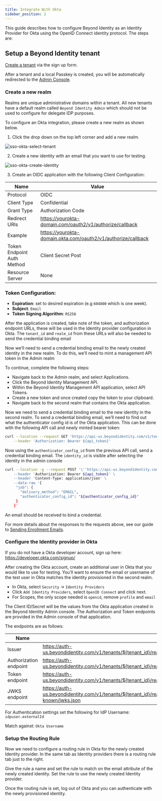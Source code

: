 ```yaml
---
title: Integrate With Okta
sidebar_position: 2
---
```


This guide describes how to configure Beyond Identity as an Identity Provider for Okta using the OpenID Connect identity protocol. 
The steps are: 

## Setup a Beyond Identity tenant

[Create a tenant](https://www.beyondidentity.com/developers/signup) via the sign up form.

After a tenant and a local Passkey is created, you will be automatically redirected to the [Admin Console](http://console-us.beyondidentity.run/).

### Create a new realm

Realms are unique administrative domains within a tenant. All new tenants have a default realm called `Beyond Identity Admin` which should not be used to configure for delegate IDP purposes. 

To configure an Okta integration, please create a new realm as shown below. 

1. Click the drop down on the top left corner and add a new realm. 

![sso-okta-select-tenant](/assets/sso-okta-select-tenant.png)

2. Create a new identity with an email that you want to use for testing.

![sso-okta-create-identity](/assets/sso-okta-create-identity.png)

3. Create an OIDC application with the following Client Configuration:

|Name | Value |
|-----|------|
|Protocol| OIDC|
|Client Type| Confidential|
|Grant Type| Authorization Code|
|Redirect URIs| https://yourokta-domain.com/oauth2/v1/authorize/callback|
|Example| https://yourokta-domain.okta.com/oauth2/v1/authorize/callback |
|Token Endpoint Auth Method| Client Secret Post|
|Resource Server| None|

### Token Configuration:

- **Expiration**: set to desired expiration (e.g `604800` which is one week). 
- **Subject**: `Email`
- **Token Signing Algorithm**: `RS256`


After the application is created, take note of the token, and  authorization endpoint URLs, these will be used in the Identity provider configuration in Okta. The `tenant_id` and `realm_id` from these URLs will also be needed to send the credential binding email 

Now we’ll need to send a credential binding email to the newly created identity in the new realm. To do this, we’ll need to mint a management API token in the Admin realm

To continue, complete the following steps: 

- Navigate back to the Admin realm, and select Applications. 
- Click the Beyond Identity Management API.
- Within the Beyond Identity Management API application, select API Tokens.
- Create a new token and once created copy the token to your clipboard.
- Navigate back to the second realm that contains the Okta application.

Now we need to send a credential binding email to the new identity in the second realm. To send a credential binding email, we’ll need to find out what the authenticator config id is of the Okta application. This can be done with the following API call and newly minted bearer token:

```bash
curl --location --request GET 'https://api-us.beyondidentity.com/v1/tenants/${tenant_id}/realms/${realm_id}/authenticator-configs' \
	--header 'Authorization: Bearer ${api_token}'
```

Now using the `authenticator_config_id` from the previous API call, send a credential binding email. The `identity_id` is visible after selecting the identity in the admin console

```bash
curl --location -g --request POST '\''https://api-us.beyondidentity.com/v1/tenants/${tenant_id}/realms/${realm_id}/identities/${identity_id}/credential-binding-jobs'\'' \
	--header 'Authorization: Bearer ${api_token}' \
	--header 'Content-Type: application/json' \
	--data-raw '{
	 "job": {
	   "delivery_method": "EMAIL",
	   "authenticator_config_id": "${authenticator_config_id}"
	 }
	}'
```

An email should be received to bind a credential.

For more details about the responses to the requests above, see our guide to [Sending Enrollment Emails](/guides/guide1).

### Configure the Identity provider in Okta

If you do not have a Okta developer account, sign up here: https://developer.okta.com/signup/

After creating the Okta account, create an additional user in Okta that you would like to use for testing. You’ll want to ensure the email or username of the test user in Okta matches the identity provisioned in the second realm. 

- In Okta, select `Security` -> `Identity Providers`
- Click `Add Identity Providers`, select `OpenID Connect` and click next.
- For Scopes, the only scope needed is `openid`, remove `profile` and `email`

The Client ID/Secret will be the values from the Okta application created in the Beyond Identity Admin console. 
The Authorization and Token endpoints are provided in the Admin console of that application.

The endpoints are as follows:

|Name|Value|
|---|---|
|Issuer| https://auth-us.beyondidentity.com/v1/tenants/${tenant_id}/realms/${realm_id}/applications/${application_id}|
|Authorization endpoint| https://auth-us.beyondidentity.com/v1/tenants/${tenant_id}/realms/${realm_id}/applications/${application_id}/authorize|
|Token endpoint| https://auth-us.beyondidentity.com/v1/tenants/${tenant_id}/realms/${realm_id}/applications/${application_id}/token|
|JWKS endpoint| https://auth-us.beyondidentity.com/v1/tenants/${tenant_id}/realms/${realm_id}/applications/${application_id}/.well-known/jwks.json|

For Authentication settings set the following for IdP Username: `idpuser.externalId`

Match against: `Okta Username`

### Setup the Routing Rule

Now we need to configure a routing rule in Okta for the newly created Identity provider. In the same tab as Identity providers there is a routing rule tab just to the right.

Give the rule a name and set the rule to match on the email attribute of the newly created identity. Set the rule to use the newly created Identity provider.

Once the routing rule is set, log out of Okta and you can authenticate with the newly provisioned identity.
